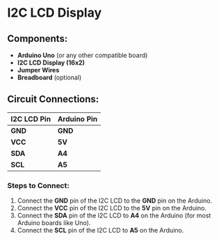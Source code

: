# I2C LCD Display

## Components:
- **Arduino Uno** (or any other compatible board)
- **I2C LCD Display (16x2)**
- **Jumper Wires**
- **Breadboard** (optional)

## Circuit Connections:

| I2C LCD Pin     | Arduino Pin |
|-----------------|-------------|
| **GND**         | **GND**     |
| **VCC**         | **5V**      |
| **SDA**         | **A4**      |
| **SCL**         | **A5**      |

### Steps to Connect:
1. Connect the **GND** pin of the I2C LCD to the **GND** pin on the Arduino.
2. Connect the **VCC** pin of the I2C LCD to the **5V** pin on the Arduino.
3. Connect the **SDA** pin of the I2C LCD to **A4** on the Arduino (for most Arduino boards like Uno).
4. Connect the **SCL** pin of the I2C LCD to **A5** on the Arduino.
